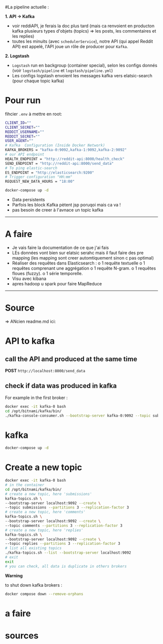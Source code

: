 #La pipeline actuelle :

**1. API -> Kafka**
- voir reddiAPI, je ferais la doc plus tard (mais ca renvoient en producton kafka plusieurs types d'objets (topics) => les posts, les commentaires et les replies)
- toutes les minuits (avec `schedulerService`), notre API (qui appel Reddit API) est appelé, l'API joue un rôle de producer pour `Kafka`.
  
**2. Logstash**
- `Logstash` run en backgroup (container special), selon les configs donnés (voir `logstash/pipeline` et `logstash/pipeline.yml`)
- Les configs logstash envoient les messages kafka vers elatsic-search (pour chaque topic kafka)

# Pour run
fihcier `.env` à mettre en root:
```bash
CLIENT_ID=""
CLIENT_SECRET=""
REDDIT_USERNAME=""
REDDIT_SECRET=""
USER_AGENT=""
# Kafka  Configuration (Inside Docker Network)
KAFKA_BROKERS = "kafka-0:9092,kafka-1:9092,kafka-2:9092"
# our API endpoint
HEALTH_ENDPOINT = "http://reddit-api:8000/health_check"
SEND_ENDPOINT = "http://reddit-api:8000/send_data"
# To ping elastic-search
ES_ENDPOINT = "http://elasticsearch:9200"
# Trigger configuration "HH:mm"
REQUEST_NEW_DATA_HOURS = "18:00" 
```

```bash
docker-compose up -d
```
- Data persistents
- Parfois les block Kafka pètent jsp poruqoi mais ca va !
- pas besoin de creer à l'avnace un topic kafka 

---

# A faire
- Je vais faire la documentation de ce que j'ai fais
- LEs données vont bien sur elatsic serahc mais il faut faire des pre mapping (les mapping sont creer automtiquement sinon c pas optimal)
- Réaliser des requêtes dans Elasticsearch :
o 1 requête textuelle
o 1 requêtes comprenant une aggrégation
o 1 requête N-gram.
o 1 requêtes floues (fuzzy).
o 1 série temporelle.
- Visu avec kibana
- apres hadoop u spark pour faire MapReduce 
---

# Source 



=> ANcien readme.md ici:

# API to kafka
## call the API and produced at the same time
**POST** `http://localhost:8000/send_data`
## check if data was produced in kafka
For example in the first broker :
```bash
docker exec -it kafka-0 bash
cd /opt/bitnami/kafka/bin/
./kafka-console-consumer.sh --bootstrap-server kafka-0:9092 --topic submissions --from-beginning
```

# kafka
```bash
docker-compose up -d
```

# Create a new topic
```bash
docker exec -it kafka-0 bash
# in the container
cd /opt/bitnami/kafka/bin/
# create a new topic, here 'submissions'
kafka-topics.sh \
--bootstrap-server localhost:9092 --create \
--topic submissions --partitions 3 --replication-factor 3
# create a new topic, here 'comments'
kafka-topics.sh \
--bootstrap-server localhost:9092 --create \
--topic comments --partitions 3 --replication-factor 3
# create a new topic, here 'replies'
kafka-topics.sh \
--bootstrap-server localhost:9092 --create \
--topic replies --partitions 3 --replication-factor 3
# list all existing topics 
./kafka-topics.sh --list --bootstrap-server localhost:9092
# exit
exit
# you can check, all data is duplicate in others brokers
```

**Warning**

to shut down kafka brokers :
```bash
docker compose down --remove-orphans
```



 
# a faire 
# sources
